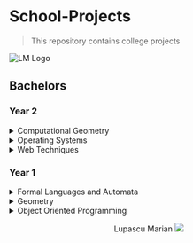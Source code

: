 # School-Projects
> This repository contains college projects 

![LM Logo](https://github.com/marianlupascu/School-Projects/blob/master/Bachelors%20Year%202/Web%20Techniques/JS%20Project/img/LOGO%20LM.png?raw=true)
## Bachelors
### Year 2

<details><summary> Computational Geometry </summary>

* [Convex Hull Graham's Scan Andrews version](https://github.com/marianlupascu/School-Projects/tree/master/Bachelors%20Year%202/Computational%20Geometry/Convex%20Hull%20Graham%20Scan%20Andrews%20version) 

  `Java`  Graham's scan is a method of finding the convex hull of a finite set of points in the plane with time complexity O(n log n). The Andrews variant involves two-stage construction: first determine the infinitely superior convection (drawn with green, the final version and red what was tested) and the inferior convex winders (drawn in blue, the final version and in yellow what was tested and do not apatine the convex lower convex).
![](https://github.com/marianlupascu/School-Projects/blob/master/Bachelors%20Year%202/Computational%20Geometry/Convex%20Hull%20Graham%20Scan%20Andrews%20version/start.PNG?raw=true)
![](https://github.com/marianlupascu/School-Projects/blob/master/Bachelors%20Year%202/Computational%20Geometry/Convex%20Hull%20Graham%20Scan%20Andrews%20version/in%20work.PNG?raw=true)
![](https://github.com/marianlupascu/School-Projects/blob/master/Bachelors%20Year%202/Computational%20Geometry/Convex%20Hull%20Graham%20Scan%20Andrews%20version/final.PNG?raw=true)
  >Contributors:
  >  * Gorneanu Andrei
  >  * Dospra Cristian
</details>

<details><summary> Operating Systems </summary>

* [Round-Robin-Scheduler](https://github.com/marianlupascu/School-Projects/tree/master/Bachelors%20Year%202/Operating%20Systems/Round-Robin-Scheduler) 

  `C`  To schedule processes fairly, a **round-robin scheduler** generally employs time-sharing, giving each job a time slot or quantum (its allowance of CPU time), and interrupting the job if it is not completed by then. The job is resumed next time a time slot is assigned to that process. If the process terminates or changes its state to waiting during its attributed time quantum, the scheduler selects the first process in the ready queue to execute. In the absence of time-sharing, or if the quanta were large relative to the sizes of the jobs, a process that produced large jobs would be favoured over other processes.

  Round-robin algorithm is starvatin-free and a pre-emptive algorithm as the scheduler forces the process out of the CPU once the time quota expires. We have predefined three types of users for which quantum time differs depending on the importance: a user has 1000 clock beats while an administrator has 3000 clock beats
![](https://github.com/marianlupascu/School-Projects/blob/master/Bachelors%20Year%202/Operating%20Systems/Round-Robin-Scheduler/start.PNG?raw=true)
![](https://github.com/marianlupascu/School-Projects/blob/master/Bachelors%20Year%202/Operating%20Systems/Round-Robin-Scheduler/final.PNG?raw=true)
  >Contributors:
  >  * Costan Miriam
  >  * Gorneanu Andrei
</details>

<details><summary> Web Techniques </summary>

* [Site to buy / download movies](https://github.com/marianlupascu/School-Projects/tree/master/Bachelors%20Year%202/Web%20Techniques/CSS%20Project) 

  `HTML + CSS`  A site to download / buy movies on subscriptions. At the moment, he has just a description and details for only eight fime.
![](https://github.com/marianlupascu/School-Projects/blob/master/Bachelors%20Year%202/Web%20Techniques/CSS%20Project/screenshots/header.PNG?raw=true)
![](https://github.com/marianlupascu/School-Projects/blob/master/Bachelors%20Year%202/Web%20Techniques/CSS%20Project/screenshots/about.PNG?raw=true)
![](https://github.com/marianlupascu/School-Projects/blob/master/Bachelors%20Year%202/Web%20Techniques/CSS%20Project/screenshots/movies.PNG?raw=true)
![](https://github.com/marianlupascu/School-Projects/blob/master/Bachelors%20Year%202/Web%20Techniques/CSS%20Project/screenshots/pricing.PNG?raw=true)
![](https://github.com/marianlupascu/School-Projects/blob/master/Bachelors%20Year%202/Web%20Techniques/CSS%20Project/screenshots/contact.PNG?raw=true)
![](https://github.com/marianlupascu/School-Projects/blob/master/Bachelors%20Year%202/Web%20Techniques/CSS%20Project/screenshots/1movie.PNG?raw=true)

* [Game with MARVEL characters](https://github.com/marianlupascu/School-Projects/tree/master/Bachelors%20Year%202/Web%20Techniques/JS%20Project)

  `javascript` The game contains five levels, each of which is related to a Marvel series movie. The protagonist is Emma Frost. The objective of the game is to pass all 5 levels. In each level you can draw positive characters from the top right of the game, only if the negative character is from that movie (for example, if you are level 1 - which is related to Spider Man - then you can shoot Spider Man and il you can place anywhere you want in the game space, be careful that there are more favorable places than others, if you try to shoot character other than the level you will not be left.). Positive characters drawn from the window where they are cycling random films have the ability to automatically shoot the antagonist with a nuclear weapon. And the player can lightning with more damage than the atomic weapon of positive characters. You know that every thundering lightning consumes you out of life, and any contact with the negative character is eating your life. 
![](https://github.com/marianlupascu/School-Projects/blob/master/Bachelors%20Year%202/Web%20Techniques/JS%20Project/screenshots/menu.PNG?raw=true)
![](https://github.com/marianlupascu/School-Projects/blob/master/Bachelors%20Year%202/Web%20Techniques/JS%20Project/screenshots/game.PNG?raw=true)
![](https://github.com/marianlupascu/School-Projects/blob/master/Bachelors%20Year%202/Web%20Techniques/JS%20Project/screenshots/credits.PNG?raw=true)
![](https://github.com/marianlupascu/School-Projects/blob/master/Bachelors%20Year%202/Web%20Techniques/JS%20Project/screenshots/options.PNG?raw=true)
![](https://github.com/marianlupascu/School-Projects/blob/master/Bachelors%20Year%202/Web%20Techniques/JS%20Project/screenshots/tutorial.PNG?raw=true)
</details>

### Year 1

<details><summary> Formal Languages and Automata </summary>

* [Chomsky Normal Form](https://github.com/marianlupascu/School-Projects/tree/master/Bachelors%20Year%201/Formal%20Languages%20and%20Automata/Chomsky%20Normal%20Form) 

  `C++`  Transform a Context-free grammar into it is **Chomsky Normal Form (CNF)**, in four steps.
* [CYK Parsing](https://github.com/marianlupascu/School-Projects/tree/master/Bachelors%20Year%201/Formal%20Languages%20and%20Automata/CYK%20Parsing%20-Cocke-Younger-Kasami)

  `C++` The **Cocke–Younger–Kasami** algorithm (alternatively called **CYK**, or **CKY**) is a parsing algorithm for context-free grammars, named after its inventors, John Cocke, Daniel Younger and Tadao Kasami. It employs bottom-up parsing and dynamic programming. The algorithm requires the context-free grammar to be rendered into Chomsky normal form (CNF), because it tests for possibilities to split the current sequence in half. Any context-free grammar that does not generate the extineiden 27 production rules of the forms ![](https://wikimedia.org/api/rest_v1/media/math/render/svg/13dc432701b1477bc9ba32b0d71c58ecf2d44d9e)  and ![](https://wikimedia.org/api/rest_v1/media/math/render/svg/d006db33dce212be6b03190185ee63f78a27a055).  
![](https://github.com/marianlupascu/School-Projects/blob/master/Bachelors%20Year%201/Formal%20Languages%20and%20Automata/CYK%20Parsing%20-Cocke-Younger-Kasami/CYK-Parsing.PNG?raw=true)
  >Grammar is :
S->AB | BC
A->BA | a
B->CC | b
C->AB | a
* [DFA Minimal](https://github.com/marianlupascu/School-Projects/tree/master/Bachelors%20Year%201/Formal%20Languages%20and%20Automata/DFA%20Minimal)

  `C++` For any given DFA **A**, we can build a DFA **A′** that accepts the same language using the minimum number of states needed. Since **A** has more states than **A′**, we need to figure out which states we have to remove.
* [Others](https://github.com/marianlupascu/School-Projects/tree/master/Bachelors%20Year%201/Formal%20Languages%20and%20Automata)
</details>

<details><summary> Geometry </summary>

* [Gauss Elimination Method Algorithm](https://github.com/marianlupascu/School-Projects/tree/master/Bachelors%20Year%201/Geometry/Gauss%20Elimination%20Method%20Algorithm)

  `C++` The Gauss Elimination Method Algorithm has as input a 2 nd polynomial in n variables represented as a matrix and has as output the square shape of this polynomial.
![](https://github.com/marianlupascu/School-Projects/blob/master/Bachelors%20Year%201/Geometry/Gauss%20Elimination%20Method%20Algorithm/Gauss_method.PNG?raw=true)
* [Gram-Schmidt Process Algorithm](https://github.com/marianlupascu/School-Projects/tree/master/Bachelors%20Year%201/Geometry/Gram-Schmidt%20Process%20Algorithm)

  `C++` Gram–Schmidt process is a method for orthonormalising a set of vectors in an inner product space, most commonly the Euclidean space Rn equipped with the standard inner product. The Gram–Schmidt process takes a finite, linearly independent set S = {v1, ..., vk} for k ≤ n and generates an orthogonal set S′ = {u1, ..., uk} that spans the same k-dimensional subspace of R^n  as S
![](https://github.com/marianlupascu/School-Projects/blob/master/Bachelors%20Year%201/Geometry/Gram-Schmidt%20Process%20Algorithm/Gram-Schmidt.PNG?raw=true)
</details>

<details><summary> Object Oriented Programming </summary>

* [Chess-Game](https://github.com/marianlupascu/Chess-Game)

  `C++` A simple chess game made in C ++. For graphics, an SDL library was used.
![](https://github.com/marianlupascu/School-Projects/blob/master/Bachelors%20Year%201/Object%20Oriented%20Programming/Chess-Game/screenshots/start.PNG?raw=true)
![](https://github.com/marianlupascu/School-Projects/blob/master/Bachelors%20Year%201/Object%20Oriented%20Programming/Chess-Game/screenshots/in%20play.PNG?raw=true)
![](https://github.com/marianlupascu/School-Projects/blob/master/Bachelors%20Year%201/Object%20Oriented%20Programming/Chess-Game/screenshots/when%20in%20chess.PNG?raw=true)
![](https://github.com/marianlupascu/School-Projects/blob/master/Bachelors%20Year%201/Object%20Oriented%20Programming/Chess-Game/screenshots/mat.PNG?raw=true)
  >Contributors:
  >  * Cheval Horatiu Andrei
  >  * Gorneanu Andrei
* [Others](https://github.com/marianlupascu/School-Projects/tree/master/Bachelors%20Year%201/Object%20Oriented%20Programming)
</details>

<p align="center">
	<span>Lupascu Marian </span> <img src="https://github.com/marianlupascu/School-	Projects/blob/master/Bachelors%20Year%202/Web%20Techniques/CSS%20Project/img/mini-logo.jpg?raw=true">
</p>
